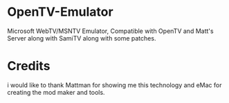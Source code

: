 # OpenTV-Emulator
Microsoft WebTV/MSNTV Emulator,  Compatible with OpenTV and Matt's Server along with SamiTV along with some patches.
# Credits
i would like to thank Mattman for showing me this technology
and eMac for creating the mod maker and tools.
